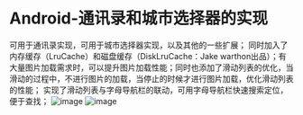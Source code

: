 # Android-通讯录和城市选择器的实现
可用于通讯录实现，可用于城市选择器实现，以及其他的一些扩展；
同时加入了内存缓存（LruCache）和磁盘缓存（DiskLruCache：Jake warthon出品）；有大量图片加载需求时，可以提升图片加载性能；同时也添加了滑动列表的优化，当滑动的过程中，不进行图片的加载，当停止的时候才进行图片加载，优化滑动列表的性能；
实现了滑动列表与字母导航栏的联动，可用字母导航栏快速搜索定位，便于查找；
![image](https://github.com/jyvvip/address-list-and-city-selector/raw/master/currytwo.jpg)
![image](https://github.com/jyvvip/address-list-and-city-selector/raw/master/curryone.jpg)




